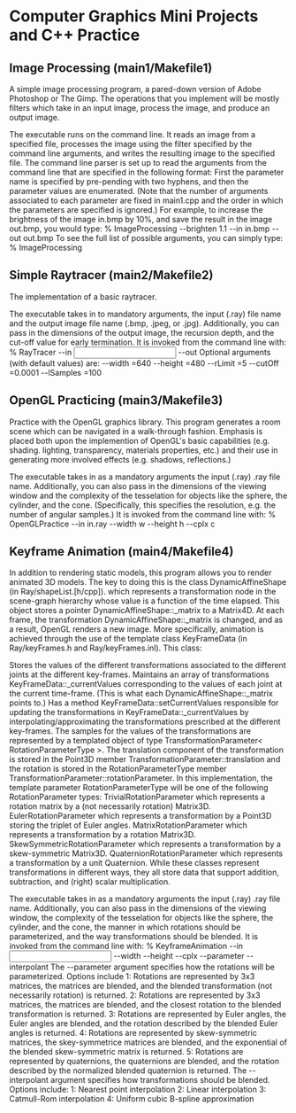# Computer Graphics Mini Projects and C++ Practice

## Image Processing (main1/Makefile1)

A simple image processing program, a pared-down version of Adobe Photoshop or The Gimp. The operations that you implement will be mostly filters which take in an input image, process the image, and produce an output image.

The executable runs on the command line. It reads an image from a specified file, processes the image using the filter specified by the command line arguments, and writes the resulting image to the specified file.
The command line parser is set up to read the arguments from the command line that are specified in the following format: First the parameter name is specified by pre-pending with two hyphens, and then the parameter values are enumerated. (Note that the number of arguments associated to each parameter are fixed in main1.cpp and the order in which the parameters are specified is ignored.)
For example, to increase the brightness of the image in.bmp by 10%, and save the result in the image out.bmp, you would type:
% ImageProcessing --brighten 1.1 --in in.bmp --out out.bmp
To see the full list of possible arguments, you can simply type:
% ImageProcessing

## Simple Raytracer (main2/Makefile2)

The implementation of a basic raytracer.

The executable takes in to mandatory arguments, the input (.ray) file name and the output image file name (.bmp, .jpeg, or .jpg). Additionally, you can pass in the dimensions of the output image, the recursion depth, and the cut-off value for early termination. It is invoked from the command line with:
% RayTracer --in <input ray-file name> --out <output image file name>
Optional arguments (with default values) are:
--width <image width>=640
--height <image height>=480
--rLimit <recursion limit>=5
--cutOff <recursion cut-off threshold>=0.0001
--lSamples <number of light samples>=100

## OpenGL Practicing (main3/Makefile3)

Practice with the OpenGL graphics library. This program generates a room scene which can be navigated in a walk-through fashion. Emphasis is placed both upon the implemention of OpenGL's basic capabilities (e.g. shading. lighting, transparency, materials properties, etc.) and their use in generating more involved effects (e.g. shadows, reflections.)

The executable takes in as a mandatory arguments the input (.ray) .ray file name. Additionally, you can also pass in the dimensions of the viewing window and the complexity of the tesselation for objects like the sphere, the cylinder, and the cone. (Specifically, this specifies the resolution, e.g. the number of angular samples.) It is invoked from the command line with:
% OpenGLPractice --in in.ray --width w --height h --cplx c

## Keyframe Animation (main4/Makefile4)

In addition to rendering static models, this program allows you to render animated 3D models. The key to doing this is the class DynamicAffineShape (in Ray/shapeList.[h/cpp]). which represents a transformation node in the scene-graph hierarchy whose value is a function of the time elapsed. This object stores a pointer DynamicAffineShape::_matrix to a Matrix4D. At each frame, the transformation DynamicAffineShape::_matrix is changed, and as a result, OpenGL renders a new image.
More specifically, animation is achieved through the use of the template class KeyFrameData (in Ray/keyFrames.h and Ray/keyFrames.inl). This class:

Stores the values of the different transformations associated to the different joints at the different key-frames.
Maintains an array of transformations KeyFrameData::_currentValues corresponding to the values of each joint at the current time-frame. (This is what each DynamicAffineShape::_matrix points to.)
Has a method KeyFrameData::setCurrentValues responsible for updating the transformations in KeyFrameData::_currentValues by interpolating/approximating the transformations prescribed at the different key-frames.
The samples for the values of the transformations are represented by a templated object of type TransformationParameter< RotationParameterType >. The translation component of the transformation is stored in the Point3D member TransformationParameter::translation and the rotation is stored in the RotationParameterType member TransformationParameter::rotationParameter. In this implementation, the template parameter RotationParameterType will be one of the following RotationParameter types:
TrivialRotationParameter which represents a rotation matrix by a (not necessarily rotation) Matrix3D.
EulerRotationParameter which represents a transformation by a Point3D storing the triplet of Euler angles.
MatrixRotationParameter which represents a transformation by a rotation Matrix3D.
SkewSymmetricRotationParameter which represents a transformation by a skew-symmetric Matrix3D.
QuaternionRotationParameter which represents a transformation by a unit Quaternion.
While these classes represent transformations in different ways, they all store data that support addition, subtraction, and (right) scalar multiplication.

The executable takes in as a mandatory arguments the input (.ray) .ray file name. Additionally, you can also pass in the dimensions of the viewing window, the complexity of the tesselation for objects like the sphere, the cylinder, and the cone, the manner in which rotations should be parameterized, and the way transformations should be blended. It is invoked from the command line with:
% KeyframeAnimation --in <input ray file> --width <width> --height <height> --cplx <complexity> --parameter <matrix representation> --interpolant <interpolation type>
The --parameter argument specifies how the rotations will be parameterized. Options include
1: Rotations are represented by 3x3 matrices, the matrices are blended, and the blended transformation (not necessarily rotation) is returned.
2: Rotations are represented by 3x3 matrices, the matrices are blended, and the closest rotation to the blended transformation is returned.
3: Rotations are represented by Euler angles, the Euler angles are blended, and the rotation described by the blended Euler angles is returned.
4: Rotations are represented by skew-symmetric matrices, the skey-symmetrice matrices are blended, and the exponential of the blended skew-symmetric matrix is returned.
5: Rotations are represented by quaternions, the quaternions are blended, and the rotation described by the normalized blended quaternion is returned.
The --interpolant argument specifies how transformations should be blended. Options include:
1: Nearest point interpolation
2: Linear interpolation
3: Catmull-Rom interpolation
4: Uniform cubic B-spline approximation
